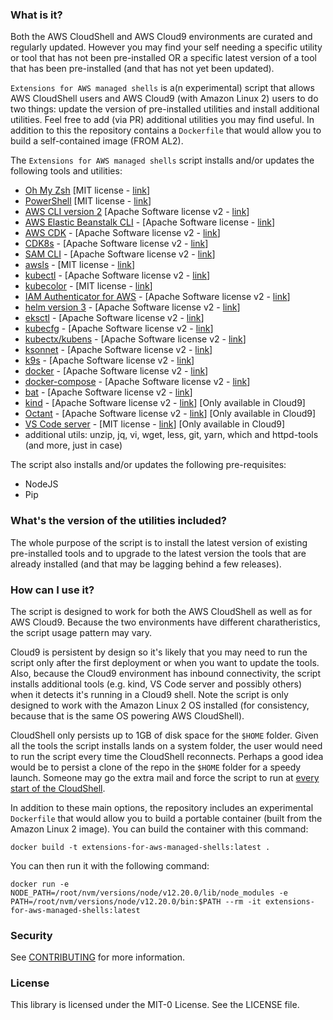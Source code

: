### What is it?

Both the AWS CloudShell and AWS Cloud9 environments are curated and regularly updated. However you may find your self needing a specific utility or tool that has not been pre-installed OR a specific latest version of a tool that has been pre-installed (and that has not yet been updated). 

`Extensions for AWS managed shells` is a(n experimental) script that allows AWS CloudShell users and AWS Cloud9 (with Amazon Linux 2) users to do two things: update the version of pre-installed utilities and install additional utilities. Feel free to add (via PR) additional utilities you may find useful. In addition to this the repository contains a `Dockerfile` that would allow you to build a self-contained image (FROM AL2). 

The `Extensions for AWS managed shells` script installs and/or updates the following tools and utilities:
- [Oh My Zsh](https://ohmyz.sh/) [MIT license - [link](https://github.com/ohmyzsh/ohmyzsh/blob/master/LICENSE.txt)]
- [PowerShell](https://github.com/PowerShell/PowerShell) [MIT license - [link](https://github.com/PowerShell/PowerShell/blob/master/LICENSE.txt)]
- [AWS CLI version 2](https://docs.aws.amazon.com/cli/latest/userguide/install-cliv2.html) [Apache Software license v2 - [link](https://github.com/aws/aws-cli/blob/develop/LICENSE.txt)]
- [AWS Elastic Beanstalk CLI](https://docs.aws.amazon.com/elasticbeanstalk/latest/dg/eb-cli3-install-advanced.html) - [Apache Software license - [link](https://pypi.org/project/awsebcli/)]
- [AWS CDK](https://github.com/awslabs/aws-cdk) - [Apache Software license v2 - [link](https://github.com/aws/aws-cdk/blob/master/LICENSE)]
- [CDK8s](https://cdk8s.io/) - [Apache Software license v2 - [link](https://github.com/awslabs/cdk8s/blob/master/LICENSE)]
- [SAM CLI](https://github.com/aws/aws-sam-cli) - [Apache Software license v2 - [link](https://github.com/aws/aws-sam-cli/blob/develop/LICENSE)]
- [awsls](https://github.com/jckuester/awsls) - [MIT license - [link](https://github.com/jckuester/awsls/blob/master/LICENSE.md)]
- [kubectl](https://kubernetes.io/docs/tasks/tools/install-kubectl/) - [Apache Software license v2 - [link](https://github.com/kubernetes/kubectl/blob/master/LICENSE)]
- [kubecolor](https://github.com/dty1er/kubecolor) - [MIT license - [link](https://github.com/dty1er/kubecolor/blob/main/LICENSE)]
- [IAM Authenticator for AWS](https://github.com/kubernetes-sigs/aws-iam-authenticator) - [Apache Software license v2 - [link](https://github.com/kubernetes-sigs/aws-iam-authenticator/blob/master/LICENSE)]
- [helm version 3](https://github.com/helm/helm) - [Apache Software license v2 - [link](https://github.com/helm/helm/blob/master/LICENSE)]
- [eksctl](https://github.com/weaveworks/eksctl) - [Apache Software license v2 - [link](https://github.com/weaveworks/eksctl/blob/master/LICENSE)]
- [kubecfg](https://github.com/ksonnet/kubecfg) - [Apache Software license v2 - [link](https://github.com/bitnami/kubecfg/blob/master/LICENSE)]
- [kubectx/kubens](https://github.com/ahmetb/kubectx/) - [Apache Software license v2 - [link](https://github.com/ahmetb/kubectx/blob/master/LICENSE)]
- [ksonnet](https://github.com/ksonnet/ksonnet) - [Apache Software license v2 - [link](https://github.com/ksonnet/ksonnet/blob/master/LICENSE)]
- [k9s](https://k9ss.io/) - [Apache Software license v2 - [link](https://k9ss.io/)]
- [docker](https://docs.docker.com/engine/) - [Apache Software license v2 - [link](https://github.com/docker/engine/blob/master/LICENSE)]
- [docker-compose](https://docs.docker.com/compose/) - [Apache Software license v2 - [link](https://github.com/docker/compose/blob/master/LICENSE)]
- [bat](https://github.com/sharkdp/bat/) - [Apache Software license v2 - [link](https://github.com/sharkdp/bat/blob/master/LICENSE-APACHE)]
- [kind](https://kind.sigs.k8s.io/) - [Apache Software license v2 - [link](https://github.com/kubernetes-sigs/kind/blob/master/LICENSE)] [Only available in Cloud9]
- [Octant](https://github.com/vmware-tanzu/octant) - [Apache Software license v2 - [link](https://github.com/vmware-tanzu/octant/blob/master/LICENSE)] [Only available in Cloud9]
- [VS Code server](https://github.com/cdr/code-server) - [MIT license - [link](https://github.com/cdr/code-server/blob/v3.8.0/LICENSE.txt)] [Only available in Cloud9]
- additional utils: unzip, jq, vi, wget, less, git, yarn, which and httpd-tools (and more, just in case) 

The script also installs and/or updates the following pre-requisites: 
- NodeJS 
- Pip 


### What's the version of the utilities included?

The whole purpose of the script is to install the latest version of existing pre-installed tools and to upgrade to the latest version the tools that are already installed (and that may be lagging behind a few releases).


### How can I use it?

The script is designed to work for both the AWS CloudShell as well as for AWS Cloud9. Because the two environments have different charatheristics, the script usage pattern may vary. 

Cloud9 is persistent by design so it's likely that you may need to run the script only after the first deployment or when you want to update the tools. Also, because the Cloud9 environment has inbound connectivity, the script installs additional tools (e.g. kind, VS Code server and possibly others) when it detects it's running in a Cloud9 shell. Note the script is only designed to work with the Amazon Linux 2 OS installed (for consistency, because that is the same OS powering AWS CloudShell).

CloudShell only persists up to 1GB of disk space for the `$HOME` folder. Given all the tools the script installs lands on a system folder, the user would need to run the script every time the CloudShell reconnects. Perhaps a good idea would be to persist a clone of the repo in the `$HOME` folder for a speedy launch. Someone may go the extra mail and force the script to run at [every start of the CloudShell](https://docs.aws.amazon.com/cloudshell/latest/userguide/vm-specs.html#modifying-shell-scripts).

In addition to these main options, the repository includes an experimental `Dockerfile` that would allow you to build a portable container (built from the Amazon Linux 2 image). You can build the container with this command: 
```
docker build -t extensions-for-aws-managed-shells:latest . 
```

You can then run it with the following command:
```
docker run -e NODE_PATH=/root/nvm/versions/node/v12.20.0/lib/node_modules -e PATH=/root/nvm/versions/node/v12.20.0/bin:$PATH --rm -it extensions-for-aws-managed-shells:latest 
```

### Security

See [CONTRIBUTING](CONTRIBUTING.md#security-issue-notifications) for more information.

### License

This library is licensed under the MIT-0 License. See the LICENSE file.
